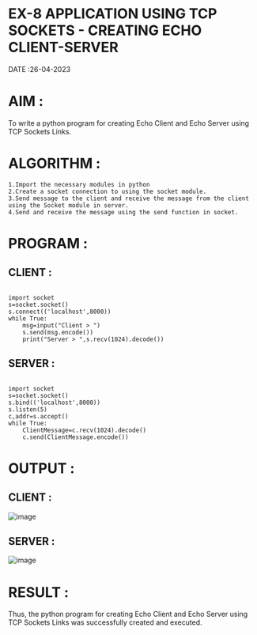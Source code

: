 # EX-8 APPLICATION USING TCP SOCKETS - CREATING ECHO CLIENT-SERVER

DATE :26-04-2023

# AIM :
To write a python program for creating Echo Client and Echo Server using TCP Sockets Links.

# ALGORITHM :
```
1.Import the necessary modules in python
2.Create a socket connection to using the socket module.
3.Send message to the client and receive the message from the client using the Socket module in server.
4.Send and receive the message using the send function in socket.
```
# PROGRAM :
## CLIENT :
```

import socket
s=socket.socket()
s.connect(('localhost',8000))
while True:
    msg=input("Client > ")
    s.send(msg.encode())
    print("Server > ",s.recv(1024).decode())
```
## SERVER :
```

import socket
s=socket.socket()
s.bind(('localhost',8000))
s.listen(5)
c,addr=s.accept()
while True:
    ClientMessage=c.recv(1024).decode()
    c.send(ClientMessage.encode())
```
# OUTPUT :
## CLIENT :
![image](https://github.com/harinidq/EX-8/assets/113497680/a66f7fd5-aec6-42cc-bba3-53996ad063df)


## SERVER :
![image](https://github.com/harinidq/EX-8/assets/113497680/4b0a3dcf-ae33-460b-9821-656c252cd158)


# RESULT :
Thus, the python program for creating Echo Client and Echo Server using TCP Sockets Links was successfully created and executed.
